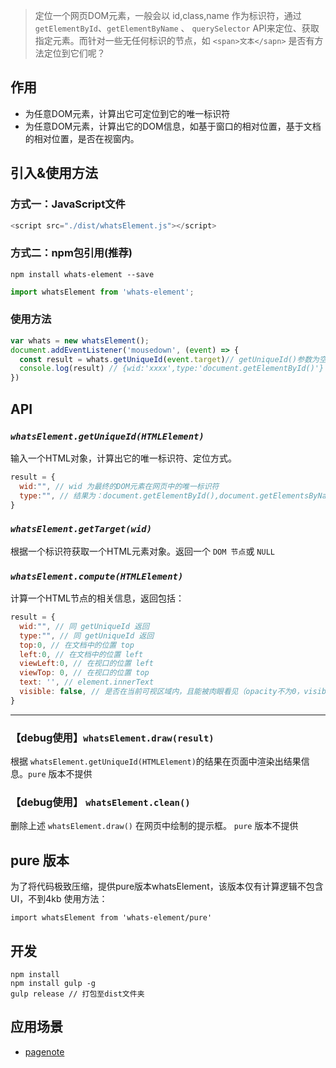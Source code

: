 > 定位一个网页DOM元素，一般会以 id,class,name 作为标识符，通过 `getElementById`、`getElementByName` 、 `querySelector` 
API来定位、获取指定元素。而针对一些无任何标识的节点，如 `<span>文本</sapn>` 是否有方法定位到它们呢？ 


## 作用
* 为任意DOM元素，计算出它可定位到它的唯一标识符
* 为任意DOM元素，计算出它的DOM信息，如基于窗口的相对位置，基于文档的相对位置，是否在视窗内。

## 引入&使用方法

### 方式一：JavaScript文件
```javascript
<script src="./dist/whatsElement.js"></script>
```

### 方式二：npm包引用(推荐)
```shell script
npm install whats-element --save
```
```javascript
import whatsElement from 'whats-element';
```

### 使用方法
```javascript
var whats = new whatsElement();
document.addEventListener('mousedown', (event) => {
  const result = whats.getUniqueId(event.target)// getUniqueId()参数为空时，默认计算鼠标点击到的最后一个HTML元素。
  console.log(result) // {wid:'xxxx',type:'document.getElementById()'}
})
```

## API

### *`whatsElement.getUniqueId(HTMLElement)`*  
输入一个HTML对象，计算出它的唯一标识符、定位方式。
```javascript
result = {
  wid:"", // wid 为最终的DOM元素在网页中的唯一标识符
  type:"", // 结果为：document.getElementById(),document.getElementsByName(),document.querySelector()
}
```

### *`whatsElement.getTarget(wid)`*  
根据一个标识符获取一个HTML元素对象。返回一个 `DOM 节点`或 `NULL`

### *`whatsElement.compute(HTMLElement)`*
计算一个HTML节点的相关信息，返回包括：
```javascript
result = {
  wid:"", // 同 getUniqueId 返回
  type:"", // 同 getUniqueId 返回
  top:0, // 在文档中的位置 top
  left:0, // 在文档中的位置 left
  viewLeft:0, // 在视口的位置 left
  viewTop: 0, // 在视口的位置 top
  text: '', // element.innerText
  visible: false, // 是否在当前可视区域内，且能被肉眼看见（opacity不为0，visible不为false,display不为none）
}
```

---

### 【debug使用】`whatsElement.draw(result)`
根据 `whatsElement.getUniqueId(HTMLElement)`的结果在页面中渲染出结果信息。`pure` 版本不提供

### 【debug使用】 `whatsElement.clean()` 
删除上述 `whatsElement.draw()` 在网页中绘制的提示框。 `pure` 版本不提供

## pure 版本
为了将代码极致压缩，提供pure版本whatsElement，该版本仅有计算逻辑不包含UI，不到4kb
使用方法：

`import whatsElement from 'whats-element/pure'`

## 开发
```shell script
npm install
npm install gulp -g
gulp release // 打包至dist文件夹
```

## 应用场景
* [pagenote](https://addons.mozilla.org/zh-CN/firefox/addon/page-note/)

